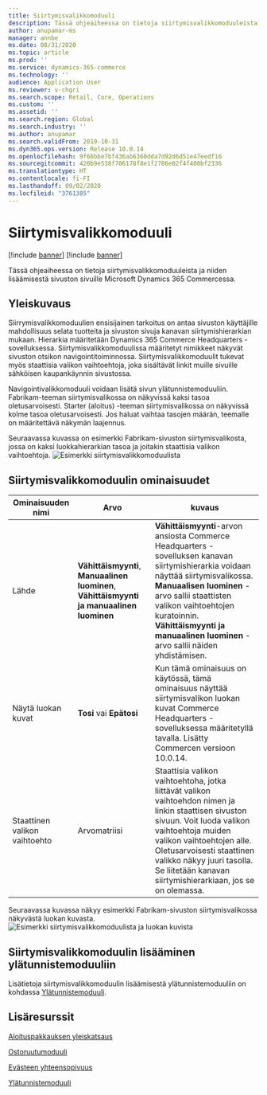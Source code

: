 ```yaml
---
title: Siirtymisvalikkomoduuli
description: Tässä ohjeaiheessa on tietoja siirtymisvalikkomoduuleista ja niiden lisäämisestä sivuston sivuille Microsoft Dynamics 365 Commercessa.
author: anupamar-ms
manager: annbe
ms.date: 08/31/2020
ms.topic: article
ms.prod: ''
ms.service: dynamics-365-commerce
ms.technology: ''
audience: Application User
ms.reviewer: v-chgri
ms.search.scope: Retail, Core, Operations
ms.custom: ''
ms.assetid: ''
ms.search.region: Global
ms.search.industry: ''
ms.author: anupamar
ms.search.validFrom: 2019-10-31
ms.dyn365.ops.version: Release 10.0.14
ms.openlocfilehash: 9f66bbe7bf436ab6360dda7d92d6d51e47eedf16
ms.sourcegitcommit: 420b9e538f706178f8e1f2786e02f4f400bf2336
ms.translationtype: HT
ms.contentlocale: fi-FI
ms.lasthandoff: 09/02/2020
ms.locfileid: "3761385"
---
```

# <a name="navigation-menu-module"></a>Siirtymisvalikkomoduuli

[!include [banner](includes/banner.md)]
[!include [banner](includes/preview-banner.md)]

Tässä ohjeaiheessa on tietoja siirtymisvalikkomoduuleista ja niiden lisäämisestä sivuston sivuille Microsoft Dynamics 365 Commercessa.

## <a name="overview"></a>Yleiskuvaus

Siirrymisvalikkomoduulien ensisijainen tarkoitus on antaa sivuston käyttäjille mahdollisuus selata tuotteita ja sivuston sivuja kanavan siirtymishierarkian mukaan. Hierarkia määritetään Dynamics 365 Commerce Headquarters -sovelluksessa. Siirtymisvalikkomoduulissa määritetyt nimikkeet näkyvät sivuston otsikon navigointitoiminnossa. Siirtymisvalikkomoduulit tukevat myös staattisia valikon vaihtoehtoja, joka sisältävät linkit muille sivuille sähköisen kaupankäynnin sivustossa.

Navigointivalikkomoduuli voidaan lisätä sivun ylätunnistemoduuliin. Fabrikam-teeman siirtymisvalikossa on näkyvissä kaksi tasoa oletusarvoisesti. Starter (aloitus) -teeman siirtymisvalikossa on näkyvissä kolme tasoa oletusarvoisesti. Jos haluat vaihtaa tasojen määrän, teemalle on määritettävä näkymän laajennus.

Seuraavassa kuvassa on esimerkki Fabrikam-sivuston siirtymisvalikosta, jossa on kaksi luokkahierarkian tasoa ja joitakin staattisia valikon vaihtoehtoja.
![Esimerkki siirtymisvalikkomoduulista](./media/ecommerce-header.png)

## <a name="navigation-menu-module-properties"></a>Siirtymisvalikkomoduulin ominaisuudet

| Ominaisuuden nimi             | Arvo                 | kuvaus |
|---------------------------|-----------------------|-------------|
| Lähde                  | **Vähittäismyynti**, **Manuaalinen luominen**, **Vähittäismyynti ja manuaalinen luominen** | **Vähittäismyynti**-arvon ansiosta Commerce Headquarters -sovelluksen kanavan siirtymishierarkia voidaan näyttää siirtymisvalikossa. **Manuaalisen luominen** -arvo sallii staattisten valikon vaihtoehtojen kuratoinnin. **Vähittäismyynti ja manuaalinen luominen** -arvo sallii näiden yhdistämisen. |
| Näytä luokan kuvat | **Tosi** vai **Epätosi**    | Kun tämä ominaisuus on käytössä, tämä ominaisuus näyttää siirtymisvalikon luokan kuvat Commerce Headquarters -sovelluksessa määritetyllä tavalla. Lisätty Commercen versioon 10.0.14. |
| Staattinen valikon vaihtoehto| Arvomatriisi| Staattisia valikon vaihtoehtoha, jotka liittävät valikon vaihtoehdon nimen ja linkin staattisen sivuston sivuun. Voit luoda valikon vaihtoehtoja muiden valikon vaihtoehtojen alle. Oletusarvoisesti staattinen valikko näkyy juuri tasolla. Se liitetään kanavan siirtymishierarkiaan, jos se on olemassa. |

Seuraavassa kuvassa näkyy esimerkki Fabrikam-sivuston siirtymisvalikossa näkyvästä luokan kuvasta.
![Esimerkki siirtymisvalikkomoduulista ja luokan kuvista](./media/ecommerce-categoryimages.PNG)

## <a name="add-a-navigation-menu-module-to-a-header-module"></a>Siirtymisvalikkomoduulin lisääminen ylätunnistemoduuliin

Lisätietoja siirtymisvalikkomoduulin lisäämisestä ylätunnistemoduuliin on kohdassa [Ylätunnistemoduuli](author-header-module.md).

## <a name="additional-resources"></a>Lisäresurssit

[Aloituspakkauksen yleiskatsaus](starter-kit-overview.md)

[Ostoruutumoduuli](add-buy-box.md)

[Evästeen yhteensopivuus](cookie-compliance.md)

[Ylätunnistemoduuli](author-header-module.md)
